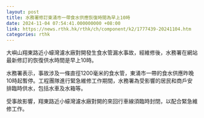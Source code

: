 ```yaml
---
layout: post
title: 水務署修訂東涌市一帶食水供應恢復時間為早上10時
date: 2024-11-04 07:54:41.000000000 +08:00
link: https://news.rthk.hk/rthk/ch/component/k2/1777439-20241104.htm
categories: rthk
---
```


大嶼山翔東路近小蠔灣濾水廠對開發生食水管漏水事故，經維修後，水務署在網站最新修訂的恢復供水時間是早上10時。

水務署表示，事故涉及一條直徑1200毫米的食水管，東涌市一帶的食水供應昨晚10時起暫停。工程團隊進行緊急維修工作期間，水務署為受影響的居民和商戶安排臨時供水，包括水車及水箱等。

受事故影響，翔東路近小蠔灣濾水廠對開的來回行車線須臨時封閉，以配合緊急維修工作。
